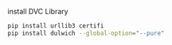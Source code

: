 install DVC Library

```bash
pip install urllib3 certifi
pip install dulwich --global-option="--pure"
```